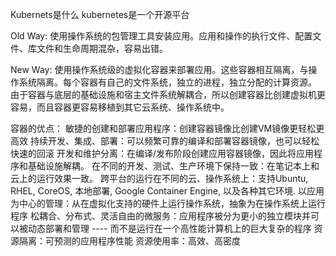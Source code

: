 Kubernets是什么
kubernetes是一个开源平台

Old Way:
使用操作系统的包管理工具安装应用。应用和操作的执行文件、配置文件、库文件和生命周期混杂，容易出错。

New Way:
使用操作系统级的虚拟化容器来部署应用。这些容器相互隔离，与操作系统隔离。每个容器有自己的文件系统，独立的进程，独立分配的计算资源。
由于容器与底层的基础设施和宿主文件系统解耦合，所以创建容器比创建虚拟机更容易，而且容器更容易移植到其它云系统、操作系统中。

容器的优点：
敏捷的创建和部署应用程序：创建容器镜像比创建VM镜像更轻松更高效
持续开发、集成、部署：可以频繁可靠的编译和部署容器镜像，也可以轻松快速的回滚
开发和维护分离：在编译/发布阶段创建应用容器镜像，因此将应用程序和基础设施解耦。
在不同的开发、测试、生产环境下保持一致：在笔记本上和云上的运行效果一致。
跨平台的运行在不同的云、操作系统上：支持Ubuntu, RHEL, CoreOS, 本地部署, Google Container Engine, 以及各种其它环境.
以应用为中心的管理：从在虚拟化支持的硬件上运行操作系统，抽象为在操作系统上运行程序
松耦合、分布式、灵活自由的微服务：应用程序被分为更小的独立模块并可以被动态部署和管理 ---- 而不是运行在一个高性能计算机上的巨大复杂的程序
资源隔离：可预测的应用程序性能
资源使用率：高效、高密度
